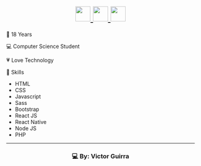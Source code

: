 <h1 align="center">
    <a href="https://www.linkedin.com/in/victor-hugo-guirra-2451b4157/">
        <img src="https://image.flaticon.com/icons/svg/2111/2111499.svg" width="40">
    </a>
    <a href="https://www.instagram.com/_guirra/?hl=pt-br">
        <img src="https://ik.imagekit.io/ur6xo9m70i/instagram_UCWwq7G9x.png" width="40">
    </a>
    <a href="https://api.whatsapp.com/send?phone=5561985622749&text=Opa%2C%20ol%C3%A1%20Victor!%20Tudo%20bem%3F">
        <img src="https://ik.imagekit.io/ur6xo9m70i/whatsapp_GcZlNUyVJI.png" width="40">
    </a>
</h1>

👨 18 Years

💻 Computer Science Student

💗 Love Technology

🚀 Skills

- HTML
- CSS
- Javascript
- Sass
- Bootstrap
- React JS
- React Native
- Node JS
- PHP

---

<h3 align="center">
    💻 By: Victor Guirra
</h3>
